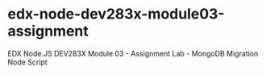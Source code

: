 # edx-node-dev283x-module03-assignment
EDX Node.JS DEV283X Module 03 - Assignment Lab - MongoDB Migration Node Script
